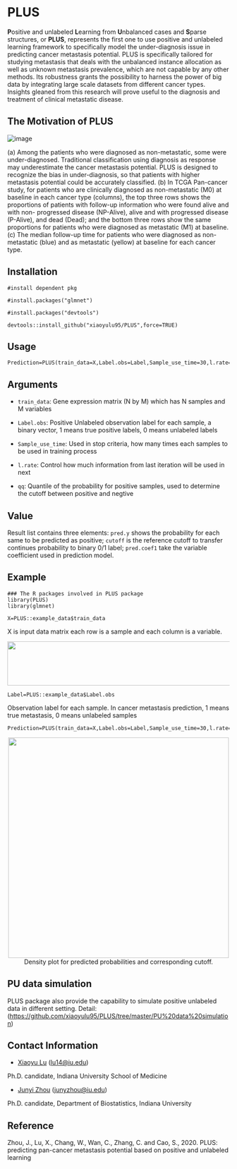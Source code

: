 # PLUS
**P**ositive and unlabeled **L**earning from **U**nbalanced cases and **S**parse structures, or **PLUS**, represents the first one to use positive and unlabeled learning framework to specifically model the under-diagnosis issue in predicting cancer metastasis potential. PLUS is specifically tailored for studying metastasis that deals with the unbalanced instance allocation as well as unknown metastasis prevalence, which are not capable by any other methods. Its robustness grants the possibility to harness the power of big data by integrating large scale datasets from different cancer types. Insights gleaned from this research will prove useful to the diagnosis and treatment of clinical metastatic disease.

## The Motivation of PLUS
![image](https://github.com/xiaoyulu95/PLUS/blob/master/fig/F1.png)

(a) Among the patients who were diagnosed as non-metastatic, some were under-diagnosed. Traditional classification using diagnosis as response may underestimate the cancer metastasis potential. PLUS is designed to recognize the bias in under-diagnosis, so that patients with higher metastasis potential could be accurately classified. (b) In TCGA Pan-cancer study, for patients who are clinically diagnosed as non-metastatic (M0) at baseline in each cancer type (columns), the top three rows shows the proportions of patients with follow-up information who were found alive and with non- progressed disease (NP-Alive), alive and with progressed disease (P-Alive), and dead (Dead); and the bottom three rows show the same proportions for patients who were diagnosed as metastatic (M1) at baseline. (c) The median follow-up time for patients who were diagnosed as non-metastatic (blue) and as metastatic (yellow) at baseline for each cancer type.


## Installation

```
#install dependent pkg

#install.packages("glmnet")

#install.packages("devtools")

devtools::install_github("xiaoyulu95/PLUS",force=TRUE)
```

## Usage
```
Prediction=PLUS(train_data=X,Label.obs=Label,Sample_use_time=30,l.rate=1,qq=0.1)
```

## Arguments

* `train_data`: Gene expression matrix (N by M) which has N samples and M variables

* `Label.obs`: Positive Unlabeled observation label for each sample, a binary vector, 1 means true positive labels, 0 means unlabeled labels

* `Sample_use_time`: Used in stop criteria, how many times each samples to be used in training process

* `l.rate`: Control how much information from last iteration will be used in next

* `qq`: Quantile of the probability for positive samples, used to determine the cutoff between positive and negtive

## Value
Result list contains three elements: `pred.y` shows the probability for each same to be predicted as positive; `cutoff` is the reference cutoff to transfer continues probability to binary 0/1 label; `pred.coef1` take the variable coefficient used in prediction model. 

## Example
```
### The R packages involved in PLUS package
library(PLUS)
library(glmnet)
```

```
X=PLUS::example_data$train_data
```

X is input data matrix each row is a sample and each column is a variable. 

<div align=center> <img src="https://github.com/xiaoyulu95/PLUS/blob/master/fig/example_data.png" width="700"  height="100"> </div>

```
Label=PLUS::example_data$Label.obs
```

Observation label for each sample. In cancer metastasis prediction, 1 means true metastasis, 0 means unlabeled samples

```
Prediction=PLUS(train_data=X,Label.obs=Label,Sample_use_time=30,l.rate=1,qq=0.1)
```

<!--![image](https://github.com/xiaoyulu95/PLUS/blob/master/fig/density.png)-->



<div align=center> <img src="https://github.com/xiaoyulu95/PLUS/blob/master/fig/density.png" width="500"  height="500"> </div>

<div align=center> Density plot for predicted probabilities and corresponding cutoff. </div>


## PU data simulation
PLUS package also provide the capability to simulate positive unlabeled data in different setting. Detail: (https://github.com/xiaoyulu95/PLUS/tree/master/PU%20data%20simulation)


## Contact Information

- [Xiaoyu Lu](https://zcslab.github.io/people/xiaoyu/)
(lu14@iu.edu)

Ph.D. candidate, Indiana University School of Medicine

- [Junyi Zhou](https://fsph.iupui.edu/about/directory/zhou-junyi.html)
(junyzhou@iu.edu)

Ph.D. candidate, Department of Biostatistics, Indiana University


## Reference
Zhou, J., Lu, X., Chang, W., Wan, C., Zhang, C. and Cao, S., 2020. PLUS: predicting pan-cancer metastasis potential based on positive and unlabeled learning

